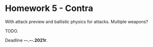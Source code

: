 # Homework 5 - Contra

With attack preview and ballistic physics for attacks. Multiple weapons?

TODO.

Deadline **--.--.2021г**.